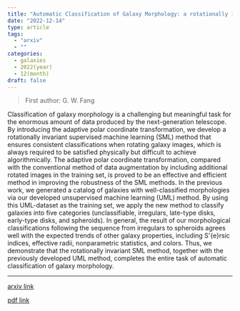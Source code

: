 ```yaml
---
title: "Automatic Classification of Galaxy Morphology: a rotationally invariant supervised machine learning method based on the UML-dataset"
date: "2022-12-14"
type: article
tags:
  - "arxiv"
  - ""
categories:
  - galaxies
  - 2022(year)
  - 12(month)
draft: false
---
```


> First author: G. W. Fang

 Classification of galaxy morphology is a challenging but meaningful task for
the enormous amount of data produced by the next-generation telescope. By
introducing the adaptive polar coordinate transformation, we develop a
rotationally invariant supervised machine learning (SML) method that ensures
consistent classifications when rotating galaxy images, which is always
required to be satisfied physically but difficult to achieve algorithmically.
The adaptive polar coordinate transformation, compared with the conventional
method of data augmentation by including additional rotated images in the
training set, is proved to be an effective and efficient method in improving
the robustness of the SML methods. In the previous work, we generated a catalog
of galaxies with well-classified morphologies via our developed unsupervised
machine learning (UML) method. By using this UML-dataset as the training set,
we apply the new method to classify galaxies into five categories
(unclassifiable, irregulars, late-type disks, early-type disks, and spheroids).
In general, the result of our morphological classifications following the
sequence from irregulars to spheroids agrees well with the expected trends of
other galaxy properties, including S\'{e}rsic indices, effective radii,
nonparametric statistics, and colors. Thus, we demonstrate that the
rotationally invariant SML method, together with the previously developed UML
method, completes the entire task of automatic classification of galaxy
morphology.

---
[arxiv link](http://arxiv.org/abs/2212.06981v1)

[pdf link](http://arxiv.org/pdf/2212.06981v1)